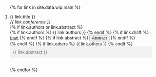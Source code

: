 <h3 id="wip" style="margin: 2px 0px -15px;"></h3>

<div class="research">
<ol class="bibliography">

{% for link in site.data.wip.main %}

<li>
<div class="pub-row">
  <div class="col-sm-9" style="position: relative;padding-right: 15px;padding-left: 0px;">
      <!-- <div class="title"><a>{{ link.title }}</a></div> -->
      <div class="title">{{ link.title }}</div>
      <div class="periodical"><em>{{ link.conference }}</em>
      </div>
    <div class="links">
      {% if link.authors or link.abstract %}
        <div class="author">
        {% if link.authors %}
          {{ link.authors }}
        {% endif %}
      {% if link.draft %} 
           <a href="{{ link.draft }}" class="btn btn-sm z-depth-0" role="button" target="_blank" style="font-size:12px;">Draft</a>
      {% endif %}
        {% if link.abstract %} 
          <button id="{{ link.id }}" onClick="reply_click()" class="accordion"> Abstract </button>
        {% endif %}
        </div>
      {% endif %}
      {% if link.others %} 
        {{ link.others }}
      {% endif %}
      <div id="{{ link.id }}" class="panel" style="background-color: #F1F1F1; color: #666; padding: 10px;">
    {{ link.abstract }}
    </div>
    </div>
  </div>
</div>
</li>

<br>

{% endfor %}

</ol>
</div>
